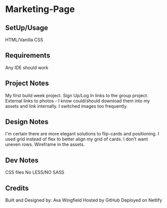 # Marketing-Page

## SetUp/Usage
 HTML/Vanilla CSS

 ## Requirements
 Any IDE should work

 ## Project Notes
 My first build week project.
 Sign Up/Log In links to the group project.
 External links to photos - I know could/should download them into my assets and link internally.
 I switched images too frequently.

 ## Design Notes
 I'm certain there are more elegant solutions to flip-cards and positioning.
 I used grid instead of flex to better align my grid of cards. 
 I don't want uneven rows.
 Wireframe in the assets.

 ## Dev Notes
 CSS files 
 No LESS/NO SASS

 ## Credits
 Built and Designed by: Ava Wingfield
 Hosted by GitHub
 Deployed on Netlify



